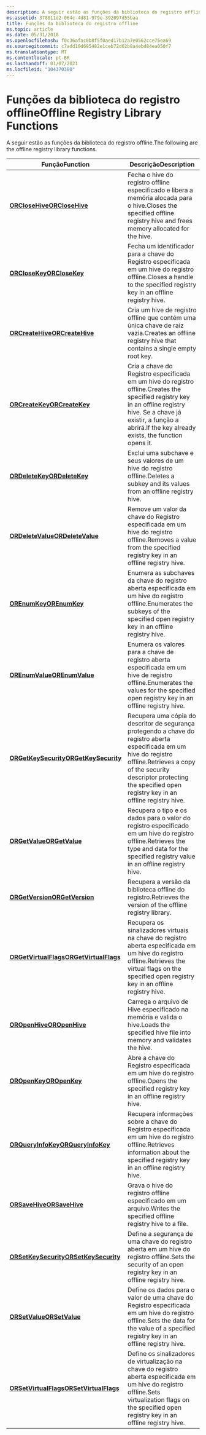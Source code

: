 ```yaml
---
description: A seguir estão as funções da biblioteca do registro offline.
ms.assetid: 378811d2-064c-4d81-979e-392097d55baa
title: Funções da biblioteca do registro offline
ms.topic: article
ms.date: 05/31/2018
ms.openlocfilehash: f0c36afac0b8f5f0aed17b12a7e0562cce75ea69
ms.sourcegitcommit: c7add10d695482e1ceb72d62b8a4ebd84ea050f7
ms.translationtype: MT
ms.contentlocale: pt-BR
ms.lasthandoff: 01/07/2021
ms.locfileid: "104370380"
---
```

# <a name="offline-registry-library-functions"></a><span data-ttu-id="d5ede-103">Funções da biblioteca do registro offline</span><span class="sxs-lookup"><span data-stu-id="d5ede-103">Offline Registry Library Functions</span></span>

<span data-ttu-id="d5ede-104">A seguir estão as funções da biblioteca do registro offline.</span><span class="sxs-lookup"><span data-stu-id="d5ede-104">The following are the offline registry library functions.</span></span>



| <span data-ttu-id="d5ede-105">Função</span><span class="sxs-lookup"><span data-stu-id="d5ede-105">Function</span></span>                                       | <span data-ttu-id="d5ede-106">Descrição</span><span class="sxs-lookup"><span data-stu-id="d5ede-106">Description</span></span>                                                                                                         |
|------------------------------------------------|---------------------------------------------------------------------------------------------------------------------|
| [<span data-ttu-id="d5ede-107">**ORCloseHive**</span><span class="sxs-lookup"><span data-stu-id="d5ede-107">**ORCloseHive**</span></span>](orclosehive.md)             | <span data-ttu-id="d5ede-108">Fecha o hive do registro offline especificado e libera a memória alocada para o hive.</span><span class="sxs-lookup"><span data-stu-id="d5ede-108">Closes the specified offline registry hive and frees memory allocated for the hive.</span></span>                                 |
| [<span data-ttu-id="d5ede-109">**ORCloseKey**</span><span class="sxs-lookup"><span data-stu-id="d5ede-109">**ORCloseKey**</span></span>](orclosekey.md)               | <span data-ttu-id="d5ede-110">Fecha um identificador para a chave do Registro especificada em um hive do registro offline.</span><span class="sxs-lookup"><span data-stu-id="d5ede-110">Closes a handle to the specified registry key in an offline registry hive.</span></span>                                          |
| [<span data-ttu-id="d5ede-111">**ORCreateHive**</span><span class="sxs-lookup"><span data-stu-id="d5ede-111">**ORCreateHive**</span></span>](orcreatehive.md)           | <span data-ttu-id="d5ede-112">Cria um hive de registro offline que contém uma única chave de raiz vazia.</span><span class="sxs-lookup"><span data-stu-id="d5ede-112">Creates an offline registry hive that contains a single empty root key.</span></span>                                             |
| [<span data-ttu-id="d5ede-113">**ORCreateKey**</span><span class="sxs-lookup"><span data-stu-id="d5ede-113">**ORCreateKey**</span></span>](orcreatekey.md)             | <span data-ttu-id="d5ede-114">Cria a chave do Registro especificada em um hive do registro offline.</span><span class="sxs-lookup"><span data-stu-id="d5ede-114">Creates the specified registry key in an offline registry hive.</span></span> <span data-ttu-id="d5ede-115">Se a chave já existir, a função a abrirá.</span><span class="sxs-lookup"><span data-stu-id="d5ede-115">If the key already exists, the function opens it.</span></span>   |
| [<span data-ttu-id="d5ede-116">**ORDeleteKey**</span><span class="sxs-lookup"><span data-stu-id="d5ede-116">**ORDeleteKey**</span></span>](ordeletekey.md)             | <span data-ttu-id="d5ede-117">Exclui uma subchave e seus valores de um hive do registro offline.</span><span class="sxs-lookup"><span data-stu-id="d5ede-117">Deletes a subkey and its values from an offline registry hive.</span></span>                                                      |
| [<span data-ttu-id="d5ede-118">**ORDeleteValue**</span><span class="sxs-lookup"><span data-stu-id="d5ede-118">**ORDeleteValue**</span></span>](ordeletevalue.md)         | <span data-ttu-id="d5ede-119">Remove um valor da chave do Registro especificada em um hive do registro offline.</span><span class="sxs-lookup"><span data-stu-id="d5ede-119">Removes a value from the specified registry key in an offline registry hive.</span></span>                                        |
| [<span data-ttu-id="d5ede-120">**OREnumKey**</span><span class="sxs-lookup"><span data-stu-id="d5ede-120">**OREnumKey**</span></span>](orenumkey.md)                 | <span data-ttu-id="d5ede-121">Enumera as subchaves da chave do registro aberta especificada em um hive do registro offline.</span><span class="sxs-lookup"><span data-stu-id="d5ede-121">Enumerates the subkeys of the specified open registry key in an offline registry hive.</span></span>                              |
| [<span data-ttu-id="d5ede-122">**OREnumValue**</span><span class="sxs-lookup"><span data-stu-id="d5ede-122">**OREnumValue**</span></span>](orenumvalue.md)             | <span data-ttu-id="d5ede-123">Enumera os valores para a chave de registro aberta especificada em um hive de registro offline.</span><span class="sxs-lookup"><span data-stu-id="d5ede-123">Enumerates the values for the specified open registry key in an offline registry hive.</span></span>                              |
| [<span data-ttu-id="d5ede-124">**ORGetKeySecurity**</span><span class="sxs-lookup"><span data-stu-id="d5ede-124">**ORGetKeySecurity**</span></span>](orgetkeysecurity.md)   | <span data-ttu-id="d5ede-125">Recupera uma cópia do descritor de segurança protegendo a chave do registro aberta especificada em um hive do registro offline.</span><span class="sxs-lookup"><span data-stu-id="d5ede-125">Retrieves a copy of the security descriptor protecting the specified open registry key in an offline registry hive.</span></span> |
| [<span data-ttu-id="d5ede-126">**ORGetValue**</span><span class="sxs-lookup"><span data-stu-id="d5ede-126">**ORGetValue**</span></span>](orgetvalue.md)               | <span data-ttu-id="d5ede-127">Recupera o tipo e os dados para o valor do registro especificado em um hive do registro offline.</span><span class="sxs-lookup"><span data-stu-id="d5ede-127">Retrieves the type and data for the specified registry value in an offline registry hive.</span></span>                           |
| [<span data-ttu-id="d5ede-128">**ORGetVersion**</span><span class="sxs-lookup"><span data-stu-id="d5ede-128">**ORGetVersion**</span></span>](orgetversion.md)           | <span data-ttu-id="d5ede-129">Recupera a versão da biblioteca offline do registro.</span><span class="sxs-lookup"><span data-stu-id="d5ede-129">Retrieves the version of the offline registry library.</span></span>                                                              |
| [<span data-ttu-id="d5ede-130">**ORGetVirtualFlags**</span><span class="sxs-lookup"><span data-stu-id="d5ede-130">**ORGetVirtualFlags**</span></span>](orgetvirtualflags.md) | <span data-ttu-id="d5ede-131">Recupera os sinalizadores virtuais na chave do registro aberta especificada em um hive do registro offline.</span><span class="sxs-lookup"><span data-stu-id="d5ede-131">Retrieves the virtual flags on the specified open registry key in an offline registry hive.</span></span>                         |
| [<span data-ttu-id="d5ede-132">**OROpenHive**</span><span class="sxs-lookup"><span data-stu-id="d5ede-132">**OROpenHive**</span></span>](oropenhive.md)               | <span data-ttu-id="d5ede-133">Carrega o arquivo de Hive especificado na memória e valida o hive.</span><span class="sxs-lookup"><span data-stu-id="d5ede-133">Loads the specified hive file into memory and validates the hive.</span></span>                                                   |
| [<span data-ttu-id="d5ede-134">**OROpenKey**</span><span class="sxs-lookup"><span data-stu-id="d5ede-134">**OROpenKey**</span></span>](oropenkey.md)                 | <span data-ttu-id="d5ede-135">Abre a chave do Registro especificada em um hive do registro offline.</span><span class="sxs-lookup"><span data-stu-id="d5ede-135">Opens the specified registry key in an offline registry hive.</span></span>                                                       |
| [<span data-ttu-id="d5ede-136">**ORQueryInfoKey**</span><span class="sxs-lookup"><span data-stu-id="d5ede-136">**ORQueryInfoKey**</span></span>](orqueryinfokey.md)       | <span data-ttu-id="d5ede-137">Recupera informações sobre a chave do Registro especificada em um hive do registro offline.</span><span class="sxs-lookup"><span data-stu-id="d5ede-137">Retrieves information about the specified registry key in an offline registry hive.</span></span>                                 |
| [<span data-ttu-id="d5ede-138">**ORSaveHive**</span><span class="sxs-lookup"><span data-stu-id="d5ede-138">**ORSaveHive**</span></span>](orsavehive.md)               | <span data-ttu-id="d5ede-139">Grava o hive do registro offline especificado em um arquivo.</span><span class="sxs-lookup"><span data-stu-id="d5ede-139">Writes the specified offline registry hive to a file.</span></span>                                                               |
| [<span data-ttu-id="d5ede-140">**ORSetKeySecurity**</span><span class="sxs-lookup"><span data-stu-id="d5ede-140">**ORSetKeySecurity**</span></span>](orsetkeysecurity.md)   | <span data-ttu-id="d5ede-141">Define a segurança de uma chave do registro aberta em um hive do registro offline.</span><span class="sxs-lookup"><span data-stu-id="d5ede-141">Sets the security of an open registry key in an offline registry hive.</span></span>                                              |
| [<span data-ttu-id="d5ede-142">**ORSetValue**</span><span class="sxs-lookup"><span data-stu-id="d5ede-142">**ORSetValue**</span></span>](orsetvalue.md)               | <span data-ttu-id="d5ede-143">Define os dados para o valor de uma chave do Registro especificada em um hive do registro offline.</span><span class="sxs-lookup"><span data-stu-id="d5ede-143">Sets the data for the value of a specified registry key in an offline registry hive.</span></span>                                |
| [<span data-ttu-id="d5ede-144">**ORSetVirtualFlags**</span><span class="sxs-lookup"><span data-stu-id="d5ede-144">**ORSetVirtualFlags**</span></span>](orsetvirtualflags.md) | <span data-ttu-id="d5ede-145">Define os sinalizadores de virtualização na chave do registro aberta especificada em um hive do registro offline.</span><span class="sxs-lookup"><span data-stu-id="d5ede-145">Sets virtualization flags on the specified open registry key in an offline registry hive.</span></span>                           |



 

 

 



